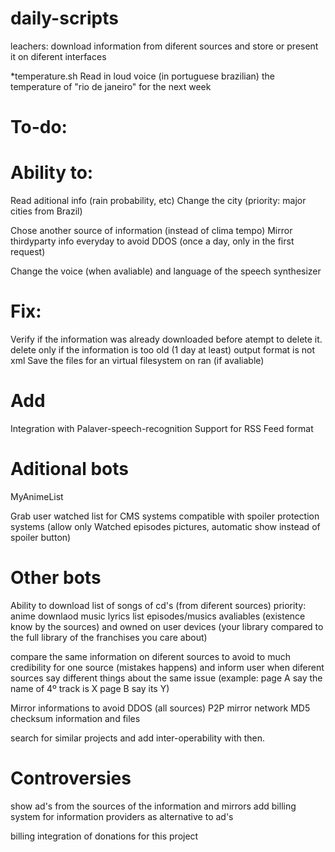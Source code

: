 daily-scripts
============


leachers:
download information from diferent sources and store or present it on diferent interfaces


*temperature.sh 
Read in loud voice (in portuguese brazilian) the temperature of "rio de janeiro" for the next week

To-do:
========

Ability to:
=======

Read aditional info (rain probability, etc)
Change the city (priority: major cities from Brazil)

Chose another source of information (instead of clima tempo)
Mirror thirdyparty  info everyday to avoid DDOS (once a day, only in the first request)

Change the voice (when avaliable) and language of the speech synthesizer



Fix:
=======

Verify if the information was already downloaded before atempt to delete it.
delete only if the information is too old (1 day at least)
output format is not xml
Save the files for an virtual filesystem on ran (if avaliable)

Add
=====
Integration with Palaver-speech-recognition
Support for RSS Feed format



Aditional bots
==============
MyAnimeList

Grab user watched list for CMS systems compatible with spoiler protection systems (allow only Watched episodes pictures, automatic show instead of spoiler button)

Other bots
========
Ability to download list of songs of cd's (from diferent sources) priority: anime
downlaod music lyrics
list episodes/musics avaliables (existence know by the sources) and owned on user devices (your library compared to the full library of the franchises you care about)

compare the same information on diferent sources to avoid to much credibility for one source (mistakes happens) and inform user when diferent sources say different things about the same issue (example: page A say the name of 4º track is X page B say its Y)

Mirror informations to avoid DDOS (all sources)
P2P mirror network
MD5 checksum information and files

search for similar projects and add inter-operability with then.

Controversies
============
show ad's from the sources of the information and mirrors
add billing system for information providers  as alternative to ad's 

billing integration of donations for this project
